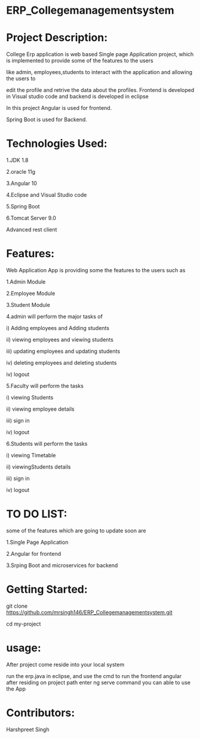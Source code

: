 # ERP_Collegemanagementsystem

# Project Description:

College Erp application is web based Single page Application project, which is implemented to provide some of the features to the users

like admin, employees,students to interact with the application and allowing the users to

edit the profile and retrive the data about the profiles. Frontend is developed in Visual studio code and backend is developed in eclipse

In this project Angular is used for frontend.

Spring Boot is used for Backend.

# Technologies Used:
1.JDK 1.8

2.oracle 11g

3.Angular 10

4.Eclipse and Visual Studio code

5.Spring Boot

6.Tomcat Server 9.0

Advanced rest client
# Features:
Web Application App is providing some the features to the users such as

1.Admin Module

2.Employee Module

3.Student Module

4.admin will perform the major tasks of

i) Adding employees and Adding students

ii) viewing employees and viewing students

iii) updating employees and updating students

iv) deleting employees and deleting students

iv) logout

5.Faculty will perform the tasks

i) viewing Students

ii) viewing employee details

iii) sign in

iv) logout

6.Students will perform the tasks

i) viewing Timetable

ii) viewingStudents details

iii) sign in

iv) logout

# TO DO LIST:
some of the features which are going to update soon are

1.Single Page Application

2.Angular for frontend

3.Srping Boot and microservices for backend

# Getting Started:
git clone https://github.com/mrsingh146/ERP_Collegemanagementsystem.git

cd my-project

# usage:
After project come reside into your local system

run the erp.java in eclipse, and use the cmd to run the frontend angular after residing on project path enter ng serve command you can able to use the App

# Contributors:
Harshpreet Singh

